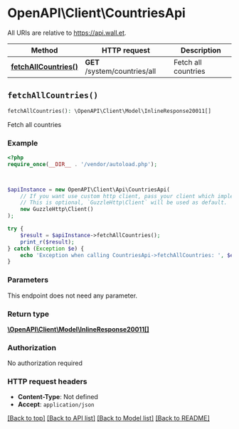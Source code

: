 # OpenAPI\Client\CountriesApi

All URIs are relative to https://api.wall.et.

Method | HTTP request | Description
------------- | ------------- | -------------
[**fetchAllCountries()**](CountriesApi.md#fetchAllCountries) | **GET** /system/countries/all | Fetch all countries


## `fetchAllCountries()`

```php
fetchAllCountries(): \OpenAPI\Client\Model\InlineResponse20011[]
```

Fetch all countries

### Example

```php
<?php
require_once(__DIR__ . '/vendor/autoload.php');



$apiInstance = new OpenAPI\Client\Api\CountriesApi(
    // If you want use custom http client, pass your client which implements `GuzzleHttp\ClientInterface`.
    // This is optional, `GuzzleHttp\Client` will be used as default.
    new GuzzleHttp\Client()
);

try {
    $result = $apiInstance->fetchAllCountries();
    print_r($result);
} catch (Exception $e) {
    echo 'Exception when calling CountriesApi->fetchAllCountries: ', $e->getMessage(), PHP_EOL;
}
```

### Parameters

This endpoint does not need any parameter.

### Return type

[**\OpenAPI\Client\Model\InlineResponse20011[]**](../Model/InlineResponse20011.md)

### Authorization

No authorization required

### HTTP request headers

- **Content-Type**: Not defined
- **Accept**: `application/json`

[[Back to top]](#) [[Back to API list]](../../README.md#endpoints)
[[Back to Model list]](../../README.md#models)
[[Back to README]](../../README.md)
